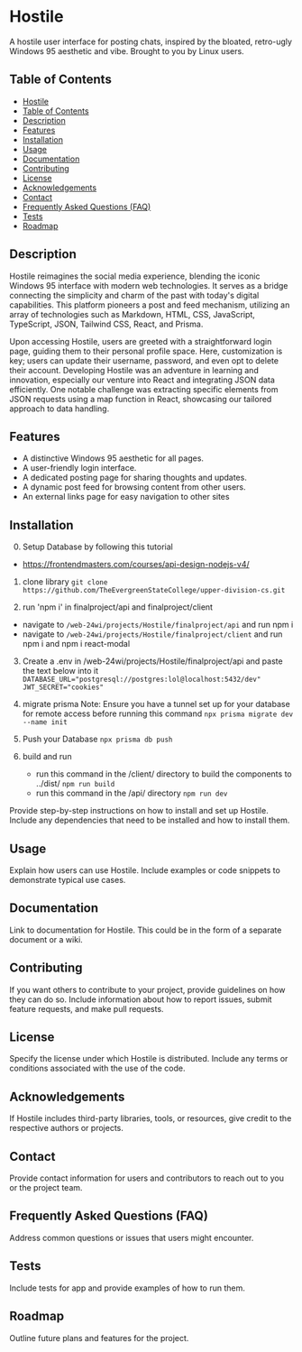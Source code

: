 # Hostile

A hostile user interface for posting chats, inspired by the bloated, retro-ugly Windows 95 aesthetic and vibe. 
Brought to you by Linux users.

## Table of Contents

- [Hostile](#hostile)
- [Table of Contents](#table-of-contents)
- [Description](#description)
- [Features](#features)
- [Installation](#installation)
- [Usage](#usage)
- [Documentation](#documentation)
- [Contributing](#contributing)
- [License](#license)
- [Acknowledgements](#acknowledgements)
- [Contact](#contact)
- [Frequently Asked Questions (FAQ)](#frequently-asked-questions-faq)
- [Tests](#tests)
- [Roadmap](#roadmap)

## Description
Hostile reimagines the social media experience, blending the iconic Windows 95 interface with modern web technologies. It serves as a bridge connecting the simplicity and charm of the past with today's digital capabilities. This platform pioneers a post and feed mechanism, utilizing an array of technologies such as Markdown, HTML, CSS, JavaScript, TypeScript, JSON, Tailwind CSS, React, and Prisma.

Upon accessing Hostile, users are greeted with a straightforward login page, guiding them to their personal profile space. Here, customization is key; users can update their username, password, and even opt to delete their account. Developing Hostile was an adventure in learning and innovation, especially our venture into React and integrating JSON data efficiently. One notable challenge was extracting specific elements from JSON requests using a map function in React, showcasing our tailored approach to data handling.

## Features
- A distinctive Windows 95 aesthetic for all pages.
- A user-friendly login interface.
- A dedicated posting page for sharing thoughts and updates.
- A dynamic post feed for browsing content from other users.
- An external links page for easy navigation to other sites
## Installation
0. Setup Database by following this tutorial
  - https://frontendmasters.com/courses/api-design-nodejs-v4/

1. clone library
`` git clone https://github.com/TheEvergreenStateCollege/upper-division-cs.git ``

2. run 'npm i' in finalproject/api and finalproject/client
  - navigate to ``/web-24wi/projects/Hostile/finalproject/api`` and run npm i
  - navigate to ``/web-24wi/projects/Hostile/finalproject/client`` and run npm i and npm i react-modal

3. Create a .env in /web-24wi/projects/Hostile/finalproject/api and paste the text below into it
   ``
   DATABASE_URL="postgresql://postgres:lol@localhost:5432/dev"
   JWT_SECRET="cookies" 
  ``
4. migrate prisma
   Note: Ensure you have a tunnel set up for your database for remote access before running this command
  ``npx prisma migrate dev --name init``
5. Push your Database
   ``npx prisma db push``

6. build and run
   - run this command in the /client/ directory to build the components to ../dist/ 
   ``npm run build``
   - run this command in the /api/ directory
     ``npm run dev``

Provide step-by-step instructions on how to install and set up Hostile. Include any dependencies that need to be 
installed and how to install them.

## Usage

Explain how users can use Hostile. Include examples or code snippets to demonstrate typical use cases.

## Documentation

Link to documentation for Hostile. This could be in the form of a separate document or a wiki.

## Contributing

If you want others to contribute to your project, provide guidelines on how they can do so. Include information about 
how to report issues, submit feature requests, and make pull requests.

## License

Specify the license under which Hostile is distributed. Include any terms or conditions associated with the use of the 
code.

## Acknowledgements

If Hostile includes third-party libraries, tools, or resources, give credit to the respective authors or projects.

## Contact

Provide contact information for users and contributors to reach out to you or the project team.

## Frequently Asked Questions (FAQ)

Address common questions or issues that users might encounter.

## Tests
Include tests for app and provide examples of how to run them.

## Roadmap

Outline future plans and features for the project.
